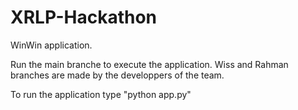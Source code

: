 # XRLP-Hackathon

WinWin application.

Run the main branche to execute the application. Wiss and Rahman branches are made by the developpers of the team.

To run the application type "python app.py"
